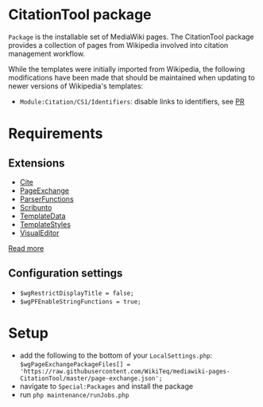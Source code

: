# CitationTool package

`Package` is the installable set of MediaWiki pages. The CitationTool package provides a collection of pages from Wikipedia involved into citation management workflow.

While the templates were initially imported from Wikipedia, the following
modifications have been made that should be maintained when updating to newer
versions of Wikipedia's templates:

* `Module:Citation/CS1/Identifiers`: disable links to identifiers, see
[PR](https://github.com/WikiTeq/mediawiki-pages-CitationTool/pull/3)

# Requirements

## Extensions

* [Cite](https://www.mediawiki.org/wiki/Special:MyLanguage/Extension:Cite)
* [PageExchange](https://www.mediawiki.org/wiki/Extension:Page_Exchange)
* [ParserFunctions](https://www.mediawiki.org/wiki/Special:MyLanguage/Extension:ParserFunctions)
* [Scribunto](https://www.semantic-mediawiki.org/wiki/Special:MyLanguage/Extension:Scribunto)
* [TemplateData](https://www.mediawiki.org/wiki/Special:MyLanguage/Extension:TemplateData) 
* [TemplateStyles](https://www.mediawiki.org/wiki/Special:MyLanguage/Extension:TemplateStyles)
* [VisualEditor](https://www.mediawiki.org/wiki/Special:MyLanguage/Extension:VisualEditor)

[Read more](https://www.mediawiki.org/wiki/VisualEditor/Citation_tool)

## Configuration settings

* `$wgRestrictDisplayTitle = false;`
* `$wgPFEnableStringFunctions = true;`

# Setup

* add the following to the bottom of your `LocalSettings.php`: `$wgPageExchangePackageFiles[] = 'https://raw.githubusercontent.com/WikiTeq/mediawiki-pages-CitationTool/master/page-exchange.json';`
* navigate to `Special:Packages` and install the package
* run `php maintenance/runJobs.php`
